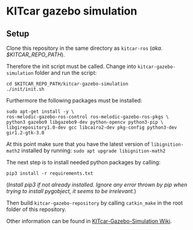 # KITcar gazebo simulation

## Setup

Clone this repository in the same directory as `kitcar-ros` (*aka. $KITCAR_REPO_PATH*).

Therefore the init script must be called. Change into `kitcar-gazebo-simulation` folder and run the script:
```
cd $KITCAR_REPO_PATH/kitcar-gazebo-simulation
./init/init.sh

```
Furthermore the following packages must be installed:
```
sudo apt-get install -y \
ros-melodic-gazebo-ros-control ros-melodic-gazebo-ros-pkgs \
python3 gazebo9 libgazebo9-dev python-opencv python3-pip \
libgirepository1.0-dev gcc libcairo2-dev pkg-config python3-dev gir1.2-gtk-3.0
```

At this point make sure that you have the latest version of `libignition-math2` installed by running:
```sudo apt upgrade libignition-math2```

The next step is to install needed python packages by calling:

```
pip3 install -r requirements.txt
```
(*Install pip3 if not already installed. Ignore any error thrown by pip when trying to install pygobject, it seems to be irrelevant.*)

Then build `kitcar-gazebo-repository` by calling `catkin_make` in the root folder of this repository.

Other information can be found in [KITcar-Gazebo-Simulation Wiki](https://wiki.kitcar-team.de/doku.php?id=technik:repos:kitcar-gazebo-simulation:start).

